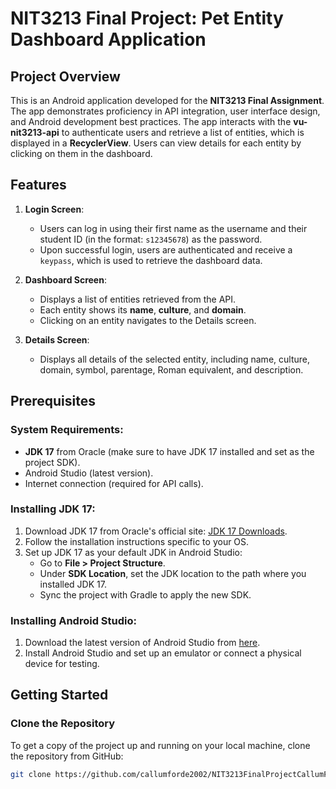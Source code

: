 # NIT3213 Final Project: Pet Entity Dashboard Application

## Project Overview
This is an Android application developed for the **NIT3213 Final Assignment**. The app demonstrates proficiency in API integration, user interface design, and Android development best practices. The app interacts with the **vu-nit3213-api** to authenticate users and retrieve a list of entities, which is displayed in a **RecyclerView**. Users can view details for each entity by clicking on them in the dashboard.

## Features
1. **Login Screen**:
    - Users can log in using their first name as the username and their student ID (in the format: `s12345678`) as the password.
    - Upon successful login, users are authenticated and receive a `keypass`, which is used to retrieve the dashboard data.

2. **Dashboard Screen**:
    - Displays a list of entities retrieved from the API.
    - Each entity shows its **name**, **culture**, and **domain**.
    - Clicking on an entity navigates to the Details screen.

3. **Details Screen**:
    - Displays all details of the selected entity, including name, culture, domain, symbol, parentage, Roman equivalent, and description.

## Prerequisites

### System Requirements:
- **JDK 17** from Oracle (make sure to have JDK 17 installed and set as the project SDK).
- Android Studio (latest version).
- Internet connection (required for API calls).

### Installing JDK 17:
1. Download JDK 17 from Oracle's official site: [JDK 17 Downloads](https://www.oracle.com/java/technologies/javase-jdk17-downloads.html).
2. Follow the installation instructions specific to your OS.
3. Set up JDK 17 as your default JDK in Android Studio:
    - Go to **File > Project Structure**.
    - Under **SDK Location**, set the JDK location to the path where you installed JDK 17.
    - Sync the project with Gradle to apply the new SDK.

### Installing Android Studio:
1. Download the latest version of Android Studio from [here](https://developer.android.com/studio).
2. Install Android Studio and set up an emulator or connect a physical device for testing.

## Getting Started

### Clone the Repository
To get a copy of the project up and running on your local machine, clone the repository from GitHub:

```bash
git clone https://github.com/callumforde2002/NIT3213FinalProjectCallumForde

